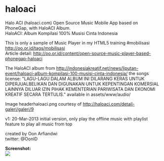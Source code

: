haloaci
=======

Halo ACI (haloaci.com) Open Source Music Mobile App based on PhoneGap, with HaloACI Album.<br/>
HaloACI: Album Kompilasi 100% Musisi Cinta Indonesia<br/>

This is only a sample of Music Player in my HTML5 training #mobilisasi http://oo.or.id/tags/mobilisasi<br/>
Article detail: http://oo.or.id/content/open-source-music-player-based-phonegap-haloaci<br/>

The HaloACI album from http://indonesiakreatif.net/news/liputan-event/haloaci-album-kompilasi-100-musisi-cinta-indonesia/
the songs license: "LAGU-LAGU DALAM ALBUM INI DILARANG KERAS UNTUK DIPERJUALBELIKAN DAN DIGUNAKAN UNTUK KEPENTINGAN KOMERSIAL LAINNYA DILUAR IZIN PIHAK KEMENTERIAN PARIWISATA DAN EKONOMI KREATIF SECARA TERTULIS." available in assets/www/audio/

Image headerhaloaci.png courtesy of http://haloaci.com/detail-galeri/galeri/9<br/>

v1: 20-Mar-2013 initial version, only play the offline music with playlist feature to play all music from top

created by Oon Arfiandwi <br/>
twitter: @OonID <br/>

<strong>Screenshot:</strong><br/>
<img src="http://oo.or.id/sites/default/files/styles/large/public/field/image/phonegap-haloaci-2013-03-20-20-22-32.png" />
